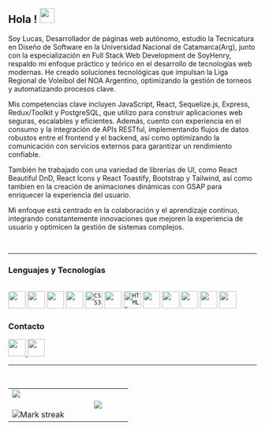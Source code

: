 
<h2>Hola ! <img src="https://github.com/abdoachhoubi/abdoachhoubi/blob/main/gifs/Hi.gif" width="30"></h2>

Soy Lucas, Desarrollador de páginas web autónomo, estudio la Tecnicatura en Diseño de Software en la Universidad Nacional de Catamarca(Arg), junto con la especialización en Full Stack Web Development de SoyHenry, respaldo mi enfoque práctico y teórico en el desarrollo de tecnologías web modernas. He creado soluciones tecnológicas que impulsan la Liga Regional de Voleibol del NOA Argentino, optimizando la gestión de torneos y automatizando procesos clave. 

Mis competencias clave incluyen JavaScript, React, Sequelize.js, Express, Redux/Toolkit y PostgreSQL, que utilizo para construir aplicaciones web seguras, escalables y eficientes. Además, cuento con experiencia en el consumo y la integración de APIs RESTful, implementando flujos de datos robustos entre el frontend y el backend, así como optimizando la comunicación con servicios externos para garantizar un rendimiento confiable.

También he trabajado con una variedad de librerías de UI, como React Beautiful DnD, React Icons y React Toastify, Bootstrap y Tailwind, así como tambien en la creación de animaciones dinámicas con GSAP para enriquecer la experiencia del usuario.

Mi enfoque está centrado en la colaboración y el aprendizaje continuo, integrando constantemente innovaciones que mejoren la experiencia de usuario y optimicen la gestión de sistemas complejos.

<br>

***

### Lenguajes y Tecnologías 

<br>
  <code><img height="35rem" src="https://img.shields.io/badge/javascript-%23323330.svg?style=for-the-badge&logo=javascript&logoColor=%23F7DF1E"></code>
  <code><img height="35rem" src="https://img.shields.io/badge/node.js-6DA55F?style=for-the-badge&logo=node.js&logoColor=white"></code>
  <code><img height="35rem" src="https://img.shields.io/badge/git-%23F05033.svg?style=for-the-badge&logo=git&logoColor=white"></code>
  <code><img height="35rem" src="https://img.shields.io/badge/react-%2320232a.svg?style=for-the-badge&logo=react&logoColor=%2361DAFB"></code>
  <code><img alt="CSS3" height="35rem" src="https://img.shields.io/badge/css3-%231572B6.svg?style=for-the-badge&logo=css3&logoColor=white" /></code>
  <code><img height="35rem" src="https://img.shields.io/badge/redux-%23593d88.svg?style=for-the-badge&logo=redux&logoColor=white" /></code>
  <code><img alt="HTML5" height="35rem" src="https://img.shields.io/badge/html5-%23E34F26.svg?style=for-the-badge&logo=html5&logoColor=white" /></code>
  <code><img height="35rem" src="https://img.shields.io/badge/postgres-%23316192.svg?style=for-the-badge&logo=postgresql&logoColor=white"></code>
  <code><img height="35rem" src="https://img.shields.io/badge/express.js-%23404d59.svg?style=for-the-badge&logo=express&logoColor=%2361DAFB"></code>
  <code><img height="35rem" src="https://img.shields.io/badge/Sequelize-52B0E7?style=for-the-badge&logo=Sequelize&logoColor=white"></code>
  <code><img height="35rem" src="https://img.shields.io/badge/figma-%23F24E1E.svg?style=for-the-badge&logo=figma&logoColor=white"></code>
  <code><img height="35rem" src="https://img.shields.io/badge/Trello-%23026AA7.svg?style=for-the-badge&logo=Trello&logoColor=white"></code>
<br />

### Contacto
<a href="https://www.linkedin.com/in/marchetti-lucas/">
  <code><img height="35rem" src="https://img.shields.io/badge/linkedin-%230077B5.svg?style=for-the-badge&logo=linkedin&logoColor=white"></code>
</a>
<a href="https://lucasmarchetti.netlify.app/">
  <code><img height="35rem" src="https://img.shields.io/badge/Portfolio-%23000000.svg?style=for-the-badge&logo=firefox&logoColor=#FF7139"></code>
</a>

***

<br>
<table align="left">
<tr border="none">
<td width="50%" align="center">
  <img  align="left"  src="https://github-readme-stats.vercel.app/api?username=LucasMarchetti&theme=dark&show_icons=true&count_private=true" />
  <br></br>
  <img  title="🔥 Get streak stats for your profile at git.io/streak-stats" alt="Mark streak" src="https://github-readme-streak-stats.herokuapp.com/?user=LucasMarchetti&theme=dark&hide_border=false" /> 
</td>


<td width="50%" align="center">

  <img  align="center"  src="https://github-readme-stats.anuraghazra1.vercel.app/api/top-langs/?username=LucasMarchetti&theme=dark&hide_border=false&no-bg=true&no-frame=true&langs_count=7"/>

  </td>
</tr>
</table>
</br>


